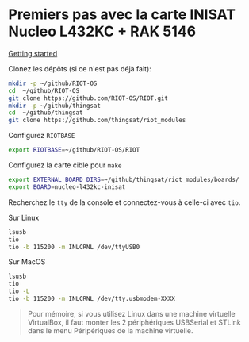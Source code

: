 # Premiers pas avec la carte INISAT Nucleo L432KC + RAK 5146

[Getting started](https://doc.riot-os.org/getting-started.html)

Clonez les dépôts (si ce n'est pas déjà fait):
```bash
mkdir -p ~/github/RIOT-OS
cd  ~/github/RIOT-OS
git clone https://github.com/RIOT-OS/RIOT.git
mkdir -p ~/github/thingsat
cd  ~/github/thingsat
git clone https://github.com/thingsat/riot_modules
```

Configurez `RIOTBASE`
```bash
export RIOTBASE=~/github/RIOT-OS/RIOT
```

Configurez la carte cible pour `make`
```bash
export EXTERNAL_BOARD_DIRS=~/github/thingsat/riot_modules/boards/
export BOARD=nucleo-l432kc-inisat
```

Recherchez le  `tty` de la console et connectez-vous à celle-ci avec `tio`.

Sur Linux
```bash
lsusb
tio
tio -b 115200 -m INLCRNL /dev/ttyUSB0
```

Sur MacOS
```bash
lsusb
tio
tio -L
tio -b 115200 -m INLCRNL /dev/tty.usbmodem-XXXX
```

> Pour mémoire, si vous utilisez Linux dans une machine virtuelle VirtualBox, il faut monter les 2 périphériques USBSerial et STLink dans le menu Péripériques de la machine virtuelle.
